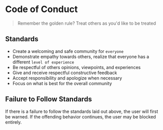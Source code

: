 # Code of Conduct

> Remember the golden rule? Treat others as you'd like to be treated

## Standards

- Create a welcoming and safe community for `everyone`
- Demonstrate empathy towards others, realize that everyone has a different `level of experience`
- Be respectful of others opinions, viewpoints, and experiences
- Give and receive respectful constructive feedback
- Accept responsibility and apologize when necessary
- Focus on what is best for the overall community

## Failure to Follow Standards

If there is a failure to follow the standards laid out above, the user will first be warned. If the offending behavior continues, the user may be blocked entirely.
